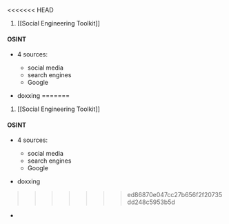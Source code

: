 <<<<<<< HEAD
1. [[Social Engineering Toolkit]]

#### OSINT
- 4 sources:
	- social media
	- search engines
	- Google


- doxxing
=======
1. [[Social Engineering Toolkit]]

#### OSINT
- 4 sources:
	- social media
	- search engines
	- Google


- doxxing
>>>>>>> ed86870e047cc27b656f2f20735dd248c5953b5d
- 